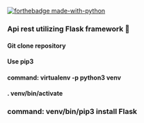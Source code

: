 
[![forthebadge made-with-python](http://ForTheBadge.com/images/badges/made-with-python.svg)](https://www.python.org/)

### Api rest utilizing Flask framework :snake:


#### Git clone repository

#### Use pip3 

#### command: virtualenv -p python3 venv

#### . venv/bin/activate

### command: venv/bin/pip3 install Flask